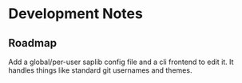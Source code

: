 # Development Notes

## Roadmap

Add a global/per-user saplib config file and a cli frontend to edit it.
It handles things like standard git usernames and themes.
